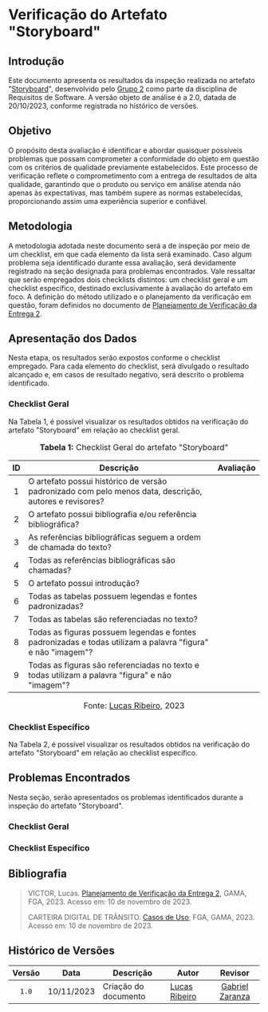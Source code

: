 # Verificação do Artefato "Storyboard"

## Introdução

Este documento apresenta os resultados da inspeção realizada no artefato "[Storyboard](https://github.com/Requisitos-de-Software/2023.2-Carteira_Digital_de_Transito/blob/main/docs/elicita%C3%A7%C3%A3o/storyboard.md)", desenvolvido pelo [Grupo 2](https://requisitos-de-software.github.io/2023.2-Carteira_Digital_de_Transito/) como parte da disciplina de Requisitos de Software. A versão objeto de análise é a 2.0, datada de 20/10/2023, conforme registrada no histórico de versões.

## Objetivo

O propósito desta avaliação é identificar e abordar quaisquer possíveis problemas que possam comprometer a conformidade do objeto em questão com os critérios de qualidade previamente estabelecidos. Este processo de verificação reflete o comprometimento com a entrega de resultados de alta qualidade, garantindo que o produto ou serviço em análise atenda não apenas às expectativas, mas também supere as normas estabelecidas, proporcionando assim uma experiência superior e confiável.

## Metodologia

A metodologia adotada neste documento será a de inspeção por meio de um checklist, em que cada elemento da lista será examinado. Caso algum problema seja identificado durante essa avaliação, será devidamente registrado na seção designada para problemas encontrados. Vale ressaltar que serão empregados dois checklists distintos: um checklist geral e um checklist específico, destinado exclusivamente à avaliação do artefato em foco. A definição do método utilizado e o planejamento da verificação em questão, foram definidos no documento de [Planejamento de Verificação da Entrega 2](https://github.com/Requisitos-de-Software/2023.2-Economia-DF/blob/main/docs/verificacao/Grupo-02/Entrega-02/planejamento-verificacao-e2-grupo2.md).

## Apresentação dos Dados

Nesta etapa, os resultados serão expostos conforme o checklist empregado. Para cada elemento do checklist, será divulgado o resultado alcançado e, em casos de resultado negativo, será descrito o problema identificado.

### Checklist Geral

Na Tabela 1, é possível visualizar os resultados obtidos na verificação do artefato "Storyboard" em relação ao checklist geral.

<div align="center">
<font size="3"><p style="text-align: center"><b>Tabela 1:</b> Checklist Geral do artefato "Storyboard"</p></font>

<table>
  <thead>
    <tr>
      <th>ID</th>
      <th>Descrição</th>
      <th>Avaliação</th>
    </tr>
  </thead>
  <tbody>
    <tr>
      <td align="center">1</td>
      <td>O artefato possui histórico de versão padronizado com pelo menos data, descrição, autores e revisores?</td>
      <td></td>
    </tr>
    <tr>
      <td align="center">2</td>
      <td>O artefato possui bibliografia e/ou referência bibliográfica?</td>
      <td></td>
    </tr>
    <tr>
      <td align="center">3</td>
      <td>As referências bibliográficas seguem a ordem de chamada do texto?</td>
      <td></td>
    </tr>
    <tr>
      <td align="center">4</td>
      <td>Todas as referências bibliográficas são chamadas?</td>
      <td></td>
    </tr>
    <tr>
      <td align="center">5</td>
      <td>O artefato possui introdução?</td>
      <td></td>
    </tr>
    <tr>
      <td align="center">6</td>
      <td>Todas as tabelas possuem legendas e fontes padronizadas?</td>
      <td></td>
    </tr>
    <tr>
      <td align="center">7</td>
      <td>Todas as tabelas são referenciadas no texto?</td>
      <td></td>
    </tr>
    <tr>
      <td align="center">8</td>
      <td>Todas as figuras possuem legendas e fontes padronizadas e todas utilizam a palavra "figura" e não "imagem"?</td>
      <td></td>
    </tr>
    <tr>
      <td align="center">9</td>
      <td>Todas as figuras são referenciadas no texto e todas utilizam a palavra "figura" e não "imagem"?</td>
      <td></td>
    </tr>
</table>

<font size="3"><p style="text-align: center">Fonte: <a href="https://github.com/lucassouzs">Lucas Ribeiro</a>, 2023</p></font>
</div>

### Checklist Específico

Na Tabela 2, é possível visualizar os resultados obtidos na verificação do artefato "Storyboard" em relação ao checklist específico.

## Problemas Encontrados

Nesta seção, serão apresentados os problemas identificados durante a inspeção do artefato "Storyboard".

### Checklist Geral

### Checklist Específico

## Bibliografia
>
> VICTOR, Lucas. [Planejamento de Verificação da Entrega 2](https://github.com/Requisitos-de-Software/2023.2-Economia-DF/blob/main/docs/verificacao/Grupo-02/Entrega-02/planejamento-verificacao-e2-grupo2.md), GAMA, FGA, 2023. Acesso em: 10 de novembro de 2023.
>
> CARTEIRA DIGITAL DE TRÂNSITO. [Casos de Uso](https://requisitos-de-software.github.io/2023.2-Carteira_Digital_de_Transito/modelagem/casosDeUso/), FGA, GAMA, 2023. Acesso em: 10 de novembro de 2023.

## Histórico de Versões

| Versão | Data   | Descrição     | Autor     |  Revisor        |
| :----: | ------ | ------------- | --------- | :-------------: |
| `1.0`  | 10/11/2023 | Criação do documento  | [Lucas Ribeiro](https://github.com/lucassouzs)| [Gabriel Zaranza](https://github.com/GZaranza) |
